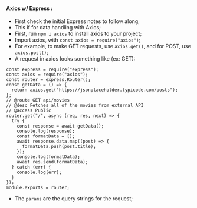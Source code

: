 #### Axios w/ Express :

- First check the initial Express notes to follow along;
- This if for data handling with Axios;
- First, run `npm i axios` to install axios to your project;
- Import axios, with `const axios = require("axios")`;
- For example, to make GET requests, use `axios.get()`, and for POST, use `axios.post()`;
- A request in axios looks something like (ex: GET):

```
const express = require("express");
const axios = require("axios");
const router = express.Router();
const getData = () => {
  return axios.get("https://jsonplaceholder.typicode.com/posts");
};
// @route GET api/movies
// @desc Fetches all of the movies from external API
// @access Public
router.get("/", async (req, res, next) => {
  try {
    const response = await getData();
    console.log(response);
    const formatData = [];
    await response.data.map((post) => {
      formatData.push(post.title);
    });
    console.log(formatData);
    await res.send(formatData);
  } catch (err) {
    console.log(err);
  }
});
module.exports = router;
```

- The `params` are the query strings for the request;
